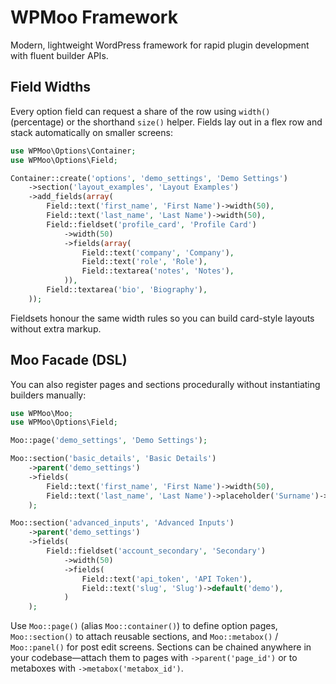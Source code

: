 # WPMoo Framework

Modern, lightweight WordPress framework for rapid plugin development with fluent builder APIs.

## Field Widths

Every option field can request a share of the row using `width()` (percentage) or the shorthand `size()` helper. Fields lay out in a flex row and stack automatically on smaller screens:

```php
use WPMoo\Options\Container;
use WPMoo\Options\Field;

Container::create('options', 'demo_settings', 'Demo Settings')
    ->section('layout_examples', 'Layout Examples')
    ->add_fields(array(
        Field::text('first_name', 'First Name')->width(50),
        Field::text('last_name', 'Last Name')->width(50),
        Field::fieldset('profile_card', 'Profile Card')
            ->width(50)
            ->fields(array(
                Field::text('company', 'Company'),
                Field::text('role', 'Role'),
                Field::textarea('notes', 'Notes'),
            )),
        Field::textarea('bio', 'Biography'),
    ));
```

Fieldsets honour the same width rules so you can build card-style layouts without extra markup.

## Moo Facade (DSL)

You can also register pages and sections procedurally without instantiating builders manually:

```php
use WPMoo\Moo;
use WPMoo\Options\Field;

Moo::page('demo_settings', 'Demo Settings');

Moo::section('basic_details', 'Basic Details')
    ->parent('demo_settings')
    ->fields(
        Field::text('first_name', 'First Name')->width(50),
        Field::text('last_name', 'Last Name')->placeholder('Surname')->width(50),
    );

Moo::section('advanced_inputs', 'Advanced Inputs')
    ->parent('demo_settings')
    ->fields(
        Field::fieldset('account_secondary', 'Secondary')
            ->width(50)
            ->fields(
                Field::text('api_token', 'API Token'),
                Field::text('slug', 'Slug')->default('demo'),
            )
    );
```

Use `Moo::page()` (alias `Moo::container()`) to define option pages, `Moo::section()` to attach reusable sections, and `Moo::metabox()` / `Moo::panel()` for post edit screens. Sections can be chained anywhere in your codebase—attach them to pages with `->parent('page_id')` or to metaboxes with `->metabox('metabox_id')`.
